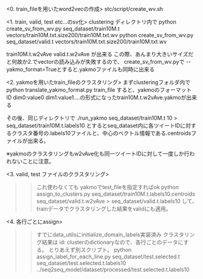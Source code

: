 <0. train_fileを用いたword2vecの作成>
stc/script/create_wv.sh

<1. train, valid, test etc...のsv化>
clustering ディレクトリ内で
python create_sv_from_wv.py seq_dataset/train10M.t vectors/train10M.txt.size200/train10M.txt.wv 
python create_sv_from_wv.py seq_dataset/valid.t vectors/train10M.txt.size200/train10M.txt.wv 

train10M.t.w2vAve
valid.t.w2vAve  が出来る
この際、あんまり大きいサイズだと何故か2.でvectorの読み込みが失敗するので、
create_sv_from_wv.pyで --yakmo_format=Trueとすると.yakmoファイルも同時に出来る


<2. yakmoを用いたtrain_fileのクラスタリング>
まずclusteringフォルダ内で
python translate_yakmo_format.py train_file すると、yakmoのフォーマット ID dim0:value0 dim1:value1....の形式になったtrain10M.t.w2vAve.yakmoが出来る

その後、同じディレクトリで
./run_yakmo  seq_dataset/train10M.t 10 > seq_dataset/train10M.t.labels10
とするとseq_dataset内に各ツイートIDに対するクラスタ番号の.labels10ファイルと、中心のベクトル情報である.centroidsファイルが出来る。

※yakmoのクラスタリングもw2vAve化も同一ツイートIDに対して一度しか行われないことに注意。

<3. valid, test ファイルのクラスタリング>
>> これ使わなくても yakmoでtest_fileを指定すればok 
python assign_to_clusters.py seq_dataset/train10M.t.labels10.centroids seq_dataset/valid.t.w2vAve > seq_dataset/valid.t.labels10
して、trainデータでクラスタリングした結果をvalidにも適用。
 


<4. 各行ごとにassign>
>> すでにdata_utilsにinitialize_domain_labels実装済み
クラスタリング結果は id: clusterのdictionaryなので、各行ごとのデータにする。
とりあえず別スクリプト。
python assign_label_for_each_line.py seq_dataset/test.selected.t seq_dataset/test.selected.t.labels10 ../seq2seq_model/dataset/processed/test.selected.t.labels10